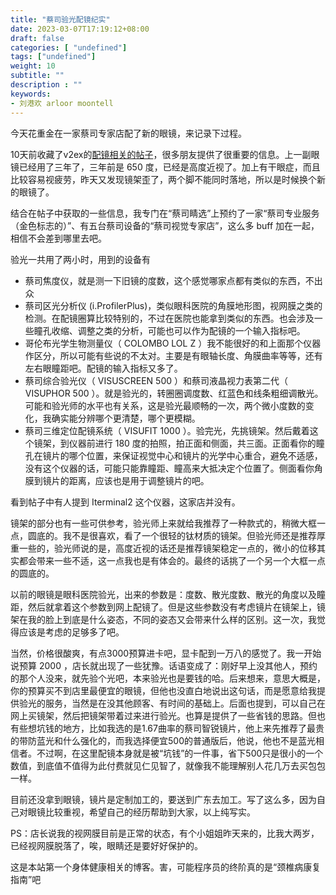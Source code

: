 ```yaml
---
title: "蔡司验光配镜纪实"
date: 2023-03-07T17:19:12+08:00
draft: false
categories: [ "undefined"]
tags: ["undefined"]
weight: 10
subtitle: ""
description : ""
keywords:
- 刘港欢 arloor moontell
---
```


今天花重金在一家蔡司专家店配了新的眼镜，来记录下过程。
<!--more-->

10天前收藏了v2ex的[配镜相关的帖子](https://www.v2ex.com/t/917805?p=2#reply123)，很多朋友提供了很重要的信息。上一副眼镜已经用了三年了，三年前是 650 度，已经是高度近视了。加上有干眼症，而且比较容易视疲劳，昨天又发现镜架歪了，两个脚不能同时落地，所以是时候换个新的眼镜了。

结合在帖子中获取的一些信息，我专门在“蔡司睛选”上预约了一家“蔡司专业服务（金色标志的）”、有五台蔡司设备的“蔡司视觉专家店”，这么多 buff 加在一起，相信不会差到哪里去吧。

验光一共用了两小时，用到的设备有
- 蔡司焦度仪，就是测一下旧镜的度数，这个感觉哪家点都有类似的东西，不出众
- 蔡司区光分析仪 (i.ProfilerPlus)，类似眼科医院的角膜地形图，视网膜之类的检测。在配镜圈算比较特别的，不过在医院也能拿到类似的东西。也会涉及一些瞳孔收缩、调整之类的分析，可能也可以作为配镜的一个输入指标吧。
- 哥伦布光学生物测量仪（ COLOMBO LOL Z ）我不能很好的和上面那个仪器作区分，所以可能有些说的不太对。主要是有眼轴长度、角膜曲率等等，还有左右眼瞳距吧。配镜的输入指标又多了。
- 蔡司综合验光仪（ VISUSCREEN 500 ）和蔡司液晶视力表第二代（ VISUPHOR 500 ）。就是验光的，转圈圈调度数、红蓝色和线条粗细调散光。可能和验光师的水平也有关系，这是验光最顺畅的一次，两个微小度数的变化，我确实能分辨哪个更清楚，哪个更模糊。
- 蔡司三维定位配镜系统（ VISUFIT 1000 ）。验完光，先挑镜架。然后戴着这个镜架，到仪器前进行 180 度的拍照，拍正面和侧面，共三面。正面看你的瞳孔在镜片的哪个位置，来保证视觉中心和镜片的光学中心重合，避免不适感，没有这个仪器的话，可能只能靠瞳距、瞳高来大抵决定个位置了。侧面看你角膜到镜片的距离，应该也是用于调整镜片的吧。

看到帖子中有人提到 Iterminal2 这个仪器，这家店并没有。

镜架的部分也有一些可供参考，验光师上来就给我推荐了一种款式的，稍微大框一点，圆底的。我不是很喜欢，看了一个很轻的钛材质的镜架。但验光师还是推荐厚重一些的，验光师说的是，高度近视的话还是推荐镜架稳定一点的，微小的位移其实都会带来一些不适，这一点我也是有体会的。最终的话挑了一个另一个大框一点的圆底的。

以前的眼镜是眼科医院验光，出来的参数是：度数、散光度数、散光的角度以及瞳距，然后就拿着这个参数到网上配镜了。但是这些参数没有考虑镜片在镜架上，镜架在我的脸上到底是什么姿态，不同的姿态又会带来什么样的区别。这一次，我觉得应该是考虑的足够多了吧。

当然，价格很酸爽，有点3000预算进卡吧，显卡配到一万八的感觉了。我一开始说预算 2000 ，店长就出现了一些犹豫。话语变成了：刚好早上没其他人，预约的那个人没来，就先验个光吧，本来验光也是要钱的哈。后来想来，意思大概是，你的预算买不到店里最便宜的眼镜，但他也没直白地说出这句话，而是愿意给我提供验光的服务，当然是在没其他顾客、有时间的基础上。后面也提到，可以自己在网上买镜架，然后把镜架带着过来进行验光。也算是提供了一些省钱的思路。但也有些想坑钱的地方，比如我选的是1.67曲率的蔡司智锐镜片，他上来先推荐了最贵的带防蓝光和什么强化的，而我选择便宜500的普通版后，他说，他也不是蓝光相信者。不过啊，在这里配镜本身就是被“坑钱”的一件事，省下500只是很小的一个数值，到底值不值得为此付费就见仁见智了，就像我不能理解别人花几万去买包包一样。

目前还没拿到眼镜，镜片是定制加工的，要送到广东去加工。写了这么多，因为自己对眼镜比较重视，希望自己的经历帮助到大家，以上纯写实。

PS：店长说我的视网膜目前是正常的状态，有个小姐姐昨天来的，比我大两岁，已经视网膜脱落了，唉，眼睛还是要好好保护的。

这是本站第一个身体健康相关的博客。害，可能程序员的终阶真的是“颈椎病康复指南”吧